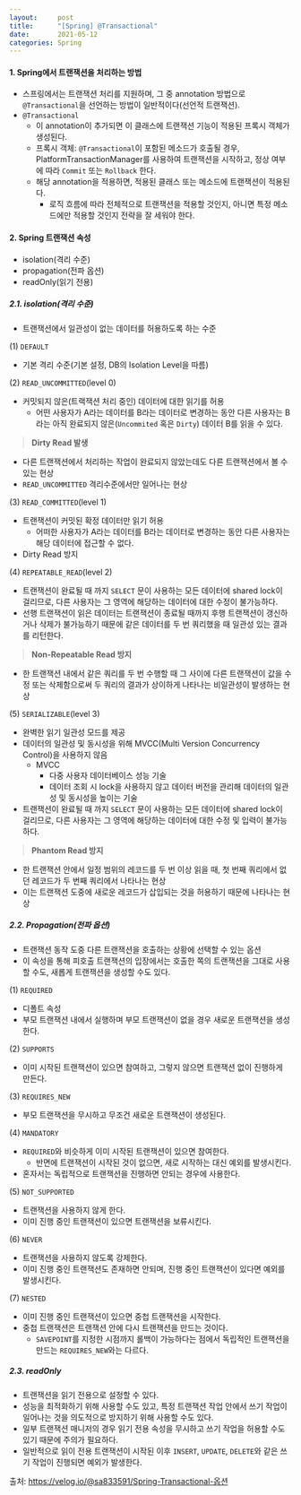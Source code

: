 ```yaml
---
layout:     post
title:      "[Spring] @Transactional"
date:       2021-05-12
categories: Spring
---
```


#### **1. Spring에서 트랜잭션을 처리하는 방법**
- 스프링에서는 트랜잭션 처리를 지원하며, 그 중 annotation 방법으로 `@Transactional`을 선언하는 방법이 일반적이다(선언적 트랜잭션).
- `@Transactional`
  + 이 annotation이 추가되면 이 클래스에 트랜잭션 기능이 적용된 프록시 객체가 생성된다.
  + 프록시 객체: `@Transactional`이 포함된 메소드가 호출될 경우, PlatformTransactionManager를 사용하여 트랜잭션을 시작하고, 정상 여부에 따라 `Commit` 또는 `Rollback` 한다.
  + 해당 annotation을 적용하면, 적용된 클래스 또는 메소드에 트랜잭션이 적용된다.
    + 로직 흐름에 따라 전체적으로 트랜잭션을 적용할 것인지, 아니면 특정 메소드에만 적용할 것인지 전략을 잘 세워야 한다.

#### **2. Spring 트랜잭션 속성**
- isolation(격리 수준)
- propagation(전파 옵션)
- readOnly(읽기 전용)

##### **2.1. isolation(격리 수준)**
- 트랜잭션에서 일관성이 없는 데이터를 허용하도록 하는 수준

(1) `DEFAULT`
- 기본 격리 수준(기본 설정, DB의 Isolation Level을 따름)

(2) `READ_UNCOMMITTED`(level 0)
- 커밋되지 않은(트랙잭션 처리 중인) 데이터에 대한 읽기를 허용
  + 어떤 사용자가 A라는 데이터를 B라는 데이터로 변경하는 동안 다른 사용자는 B라는 아직 완료되지 않은(`Uncommited` 혹은 `Dirty`) 데이터 B를 읽을 수 있다.

> **Dirty Read 발생**
- 다른 트랜잭션에서 처리하는 작업이 완료되지 않았는데도 다른 트랜잭션에서 볼 수 있는 현상
- `READ_UNCOMMITTED` 격리수준에서만 일어나는 현상

(3) `READ_COMMITTED`(level 1)
- 트랜잭션이 커밋된 확정 데이터만 읽기 허용
  + 어떠한 사용자가 A라는 데이터를 B라는 데이터로 변경하는 동안 다른 사용자는 해당 데이터에 접근할 수 없다.
- Dirty Read 방지

(4) `REPEATABLE_READ`(level 2)
- 트랜잭션이 완료될 때 까지 `SELECT` 문이 사용하는 모든 데이터에 shared lock이 걸리므로, 다른 사용자는 그 영역에 해당하는 데이터에 대한 수정이 불가능하다.
- 선행 트랜잭션이 읽은 데이터는 트랜잭션이 종료될 때까지 후행 트랜잭션이 갱신하거나 삭제가 불가능하기 때문에 같은 데이터를 두 번 쿼리했을 때 일관성 있는 결과를 리턴한다.

> **Non-Repeatable Read 방지**
- 한 트랜잭션 내에서 같은 쿼리를 두 번 수행할 때 그 사이에 다른 트랜잭션이 값을 수정 또는 삭제함으로써 두 쿼리의 결과가 상이하게 나타나는 비일관성이 발생하는 현상

(5) `SERIALIZABLE`(level 3)
- 완벽한 읽기 일관성 모드를 제공
- 데이터의 일관성 및 동시성을 위해 MVCC(Multi Version Concurrency Control)을 사용하지 않음
  + MVCC
    + 다중 사용자 데이터베이스 성능 기술
    + 데이터 조회 시 lock을 사용하지 않고 데이터 버전을 관리해 데이터의 일관성 및 동시성을 높이는 기술
- 트랜잭션이 완료될 때 까지 `SELECT` 문이 사용하는 모든 데이터에 shared lock이 걸리므로, 다른 사용자는 그 영역에 해당하는 데이터에 대한 수정 및 입력이 불가능하다.


> **Phantom Read 방지**
- 한 트랜잭션 안에서 일정 범위의 레코드를 두 번 이상 읽을 때, 첫 번째 쿼리에서 없던 레코드가 두 번째 쿼리에서 나타나는 현상
- 이는 트랜잭션 도중에 새로운 레코드가 삽입되는 것을 허용하기 때문에 나타나는 현상


##### **2.2. Propagation(전파 옵션)**
- 트랜잭션 동작 도중 다른 트랜잭션을 호출하는 상황에 선택할 수 있는 옵션
- 이 속성을 통해 피호출 트랜잭션의 입장에서는 호출한 쪽의 트랜잭션을 그대로 사용할 수도, 새롭게 트랜잭션을 생성할 수도 있다.

(1) `REQUIRED`
- 디폴트 속성
- 부모 트랜잭션 내에서 실행하며 부모 트랜잭션이 없을 경우 새로운 트랜잭션을 생성한다.

(2) `SUPPORTS`
- 이미 시작된 트랜잭션이 있으면 참여하고, 그렇지 않으면 트랜잭션 없이 진행하게 만든다.

(3) `REQUIRES_NEW`
- 부모 트랜잭션을 무시하고 무조건 새로운 트랜잭션이 생성된다.

(4) `MANDATORY`
- `REQUIRED`와 비슷하게 이미 시작된 트랜잭션이 있으면 참여한다.
  + 반면에 트랜잭션이 시작된 것이 없으면, 새로 시작하는 대신 예외를 발생시킨다.
- 혼자서는 독립적으로 트랜잭션을 진행하면 안되는 경우에 사용한다.

(5) `NOT_SUPPORTED`
- 트랜잭션을 사용하지 않게 한다.
- 이미 진행 중인 트랜잭션이 있으면 트랜잭션을 보류시킨다.

(6) `NEVER`
- 트랜잭션을 사용하지 않도록 강제한다.
- 이미 진행 중인 트랜잭션도 존재하면 안되며, 진행 중인 트랜잭션이 있다면 예외를 발생시킨다.

(7) `NESTED`
- 이미 진행 중인 트랜잭션이 있으면 중첩 트랜잭션을 시작한다.
- 중첩 트랜잭션은 트랜잭션 안에 다시 트랜잭션을 만드는 것이다.
  + `SAVEPOINT`를 지정한 시점까지 롤백이 가능하다는 점에서 독립적인 트랜잭션을 만드는 `REQUIRES_NEW`와는 다르다.


##### **2.3. readOnly**
- 트랜잭션을 읽기 전용으로 설정할 수 있다.
- 성능을 최적화하기 위해 사용할 수도 있고, 특정 트랜잭션 작업 안에서 쓰기 작업이 일어나는 것을 의도적으로 방지하기 위해 사용할 수도 있다.
- 일부 트랜잭션 매니저의 경우 읽기 전용 속성을 무시하고 쓰기 작업을 허용할 수도 있기 때문에 주의가 필요하다.
- 일반적으로 읽이 전용 트랜잭션이 시작된 이후 `INSERT`, `UPDATE`, `DELETE`와 같은 쓰기 작업이 진행되면 예외가 발생한다.


출처: <https://velog.io/@sa833591/Spring-Transactional-옵션>

